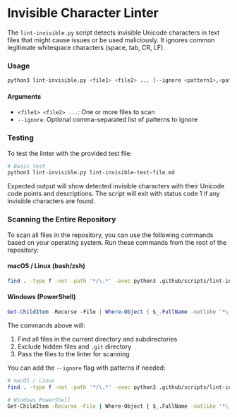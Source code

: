 # Invisible Character Linter

The `lint-invisible.py` script detects invisible Unicode characters in text files that might cause issues or be used maliciously. It ignores common legitimate whitespace characters (space, tab, CR, LF).

### Usage

```bash
python3 lint-invisible.py <file1> <file2> ... [--ignore <pattern1>,<pattern2>,...]
```

#### Arguments
- `<file1> <file2> ...`: One or more files to scan
- `--ignore`: Optional comma-separated list of patterns to ignore

### Testing

To test the linter with the provided test file:

```bash
# Basic test
python3 lint-invisible.py lint-invisible-test-file.md
```

Expected output will show detected invisible characters with their Unicode code points and descriptions. The script will exit with status code 1 if any invisible characters are found.

### Scanning the Entire Repository

To scan all files in the repository, you can use the following commands based on your operating system. Run these commands from the root of the repository:

#### macOS / Linux (bash/zsh)
```bash
find . -type f -not -path '*/\.*' -exec python3 .github/scripts/lint-invisible-characters/lint-invisible.py {} +
```

#### Windows (PowerShell)
```powershell
Get-ChildItem -Recurse -File | Where-Object { $_.FullName -notlike '*\.git\*' } | ForEach-Object { python3 .github/scripts/lint-invisible-characters/lint-invisible.py $_.FullName }
```

The commands above will:
1. Find all files in the current directory and subdirectories
2. Exclude hidden files and `.git` directory
3. Pass the files to the linter for scanning

You can add the `--ignore` flag with patterns if needed:
```bash
# macOS / Linux
find . -type f -not -path '*/\.*' -exec python3 .github/scripts/lint-invisible-characters/lint-invisible-characters.py --ignore=pattern1,pattern2 {} +

# Windows PowerShell
Get-ChildItem -Recurse -File | Where-Object { $_.FullName -notlike '*\.git\*' } | ForEach-Object { python3 .github/scripts/lint-invisible-characters/lint-invisible-characters.py --ignore=pattern1,pattern2 $_.FullName }
```



